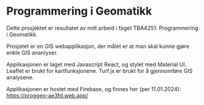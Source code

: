 # Programmering i Geomatikk

Dette prosjektet er resultatet av mitt arbeid i faget TBA4251: Programmering i Geomatikk.

Prosjetet er en GIS webapplikasjon, der målet er at man skal kunne gjøre enkle GIS ananlyser.

Applikasjonen er laget med Javascript React, og stylet med Material UI. Leaflet er brukt for kartfunksjonene. Turf.js er brukt for å gjennomføre GIS analysene.

Applikasjonen er hostet med Firebase, og finnes her (per 11.01.2024): https://proggeo-ae3fd.web.app/
